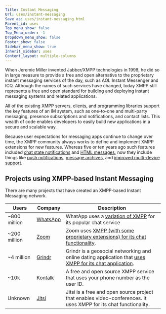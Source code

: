 ```yaml
---
Title: Instant Messaging
Url: uses/instant-messaging
Save_as: uses/instant-messaging.html
Parent_id: uses
Top_menu_show: false
Top_Menu_order: -1
Dropdown_menu_show: false
Footer_show: false
Sidebar_menu_show: true
Inherit_sidebar: uses
Content_layout: multiple-columns
---
```


When Jeremie Miller invented Jabber/XMPP technologies in 1998, he did so in large measure to provide a free and open alternative to the proprietary instant messaging services of the day, such as AOL Instant Messenger and ICQ. Although the names of such services have changed, today XMPP still represents a free and open standard for building and deploying instant messaging systems and related applications.

All of the existing XMPP servers, clients, and programming libraries support the key features of an IM system, such as one-to-one and multi-party messaging, presence subscriptions and notifications, and contact lists. This wealth of code enables developers to easily build new applications in a secure and scalable way.

Because user expectations for messaging apps continue to change over time, the XMPP community always works to define and implement XMPP extensions for new features. Whereas five or ten years ago such features included [chat state notifications](/extensions/xep-0085.html) and [HTML messages](/extensions/xep-0071.html), now they include things like [push notifications](/extensions/xep-0357.html), [message archives](/extensions/xep-0313.html), and [improved multi-device support](/extensions/xep-0280.html).

## Projects using XMPP-based Instant Messaging

There are many projects that have created an XMPP-based Instant Messaging network.

| Users        | Company                         | Description                            |
|--------------|---------------------------------|----------------------------------------|
| ~800 million | [WhatsApp](http://whatsapp.com) | WhatApp uses a [variation of XMPP](https://github.com/WHAnonymous/Chat-API/wiki/FunXMPP-Protocol) for its popular chat service |
| ~200 million | [Zoom](https://zoom.us)         | Zoom uses [XMPP (with some proprietary extensions) for its chat functionality](https://blog.talosintelligence.com/2020/04/zoom-user-enumeration.html). |
| ~4 million   | [Grindr](https://grindr.com)    | Grindr is a geosocial networking and online dating application that [uses XMPP for its chat application](https://www.meetup.com/Los-Angeles-Android-Developers-Mobile-Developers-Meetup/events/221112018/). |
|    ~10k      | [Kontalk](http://kontalk.org)   | A free and open source XMPP service that uses your phone number as the user ID. |
|   Unknown    | [Jitsi](https://jitsi.org)      | Jitsi is a free and open source project that enables video-conferences. It uses XMPP for its chat functionality. |
